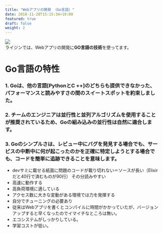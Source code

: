 ```yaml
---
title: "Webアプリの開発 （Go言語）"
date: 2018-11-28T15:15:34+10:00
featured: true
draft: false
weight: 2
---
```

![ ](/images/post/Golang/golang_neo.jpg)  
ライジンでは、Webアプリの開発に**GO言語の技術**を使ってます。
# Go言語の特性

### 1. Goは、他の言語[PythonとC ++]のどちらも提供できなかった、パフォーマンスと読みやすさの間のスイートスポットを約束しました。
### 2. チームのエンジニアは並行性と並列アルゴリズムを使用することが推奨されているため、Goの組み込みの並行性は自然に適合します。

### 3. Goのシンプルさは、レビュー中にバグを発見する場合でも、サービスの中断中に何が起こったのかを正確に特定しようとする場合でも、コードを簡単に追跡できることを意味します。



- devサミに載せる紙面に問題のコードが載り切れない＝ソースが長い（Elixirだと40行で済むものが90行）
その分読みやすい
- 高速に動作する
- 高負荷環境に適している
- アクセス数に大きな変動がある環境では力を発揮する
- 自分でチューニングの必要あり
- 従来はWebアプリを書くとコンパイルに時間がかかっていたが、バージョンアップすると早くなったのでイマイチなところは無い。
- エコシステムがしっかりしている。
- 学習コストが低い。
